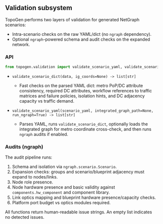 ## Validation subsystem

TopoGen performs two layers of validation for generated NetGraph scenarios:

- Intra-scenario checks on the raw YAML/dict (no `ngraph` dependency).
- Optional `ngraph`-powered schema and audit checks on the expanded network.

### API

```python
from topogen.validation import validate_scenario_yaml, validate_scenario_dict
```

- `validate_scenario_dict(data, ig_coords=None) -> list[str]`
  - Fast checks on the parsed YAML dict: metro PoP/DC attribute consistency, required DC attributes, workflow references to traffic matrices and failure policies, isolation hints, and DC adjacency capacity vs traffic demand.

- `validate_scenario_yaml(scenario_yaml, integrated_graph_path=None, run_ngraph=True) -> list[str]`
  - Parses YAML, runs `validate_scenario_dict`, optionally loads the integrated graph for metro coordinate cross-check, and then runs `ngraph` audits if enabled.

### Audits (ngraph)

The audit pipeline runs:

1. Schema and isolation via `ngraph.scenario.Scenario`.
2. Expansion checks: groups and scenario/blueprint adjacency must expand to nodes/links.
3. Node role presence.
4. Node hardware presence and basic validity against `components.hw_component` and component library.
5. Link optics mapping and blueprint hardware presence/capacity checks.
6. Platform port budget vs optics modules required.

All functions return human-readable issue strings. An empty list indicates no detected issues.
